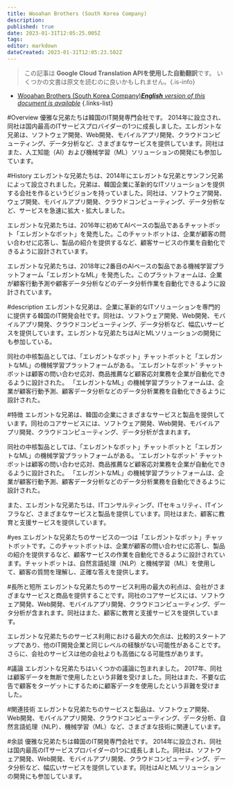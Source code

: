 ```yaml
---
title: Wooahan Brothers (South Korea Company)
description: 
published: true
date: 2023-01-31T12:05:25.005Z
tags: 
editor: markdown
dateCreated: 2023-01-31T12:05:23.502Z
---
```


> この記事は **Google Cloud Translation APIを使用した自動翻訳**です。
いくつかの文書は原文を読むのに良いかもしれません。{.is-info}

- [Wooahan Brothers (South Korea Company)***English** version of this document is available*](/en/Knowledge-base/Dictionary/wooahan-brothers-south-korea-company)
{.links-list}


#Overview
優雅な兄弟たちは韓国のIT開発専門会社です。 2014年に設立され、同社は国内最高のITサービスプロバイダーの1つに成長しました。エレガントな兄弟は、ソフトウェア開発、Web開発、モバイルアプリ開発、クラウドコンピューティング、データ分析など、さまざまなサービスを提供しています。同社はまた、人工知能（AI）および機械学習（ML）ソリューションの開発にも参加しています。

#History
エレガントな兄弟たちは、2014年にエレガントな兄弟とサンフン兄弟によって設立されました。兄弟は、韓国企業に革新的なITソリューションを提供する会社を作るというビジョンを持っていました。同社は、ソフトウェア開発、ウェブ開発、モバイルアプリ開発、クラウドコンピューティング、データ分析など、サービスを急速に拡大・拡大しました。

エレガントな兄弟たちは、2016年に初めてAIベースの製品であるチャットボット「エレガントなボット」を発売した。このチャットボットは、企業が顧客の問い合わせに応答し、製品の紹介を提供するなど、顧客サービスの作業を自動化できるように設計されています。

エレガントな兄弟たちは、2018年に2番目のAIベースの製品である機械学習プラットフォーム「エレガントなML」を発売した。このプラットフォームは、企業が顧客行動予測や顧客データ分析などのデータ分析作業を自動化できるように設計されています。

#description
エレガントな兄弟は、企業に革新的なITソリューションを専門的に提供する韓国のIT開発会社です。同社は、ソフトウェア開発、Web開発、モバイルアプリ開発、クラウドコンピューティング、データ分析など、幅広いサービスを提供しています。エレガントな兄弟たちはAIとMLソリューションの開発にも参加している。

同社の中核製品としては、「エレガントなボット」チャットボットと「エレガントなML」の機械学習プラットフォームがある。 'エレガントなボット' チャットボットは顧客の問い合わせ応対、商品推薦など顧客応対業務を企業が自動化できるように設計された。 「エレガントなML」の機械学習プラットフォームは、企業が顧客行動予測、顧客データ分析などのデータ分析業務を自動化できるように設計された。

#特徴
エレガントな兄弟は、韓国の企業にさまざまなサービスと製品を提供しています。同社のコアサービスには、ソフトウェア開発、Web開発、モバイルアプリ開発、クラウドコンピューティング、データ分析が含まれます。

同社の中核製品としては、「エレガントなボット」チャットボットと「エレガントなML」の機械学習プラットフォームがある。 'エレガントなボット' チャットボットは顧客の問い合わせ応対、商品推薦など顧客応対業務を企業が自動化できるように設計された。 「エレガントなML」の機械学習プラットフォームは、企業が顧客行動予測、顧客データ分析などのデータ分析業務を自動化できるように設計された。

また、エレガントな兄弟たちは、ITコンサルティング、ITセキュリティ、ITインフラなど、さまざまなサービスと製品を提供しています。同社はまた、顧客に教育と支援サービスを提供しています。

#yes
エレガントな兄弟たちのサービスの一つは「エレガントなボット」チャットボットです。このチャットボットは、企業が顧客の問い合わせに応答し、製品の紹介を提供するなど、顧客サービスの作業を自動化できるように設計されています。チャットボットは、自然言語処理（NLP）と機械学習（ML）を使用して、顧客の質問を理解し、正確な答えを提供します。

#長所と短所
エレガントな兄弟たちのサービス利用の最大の利点は、会社がさまざまなサービスと商品を提供することです。同社のコアサービスには、ソフトウェア開発、Web開発、モバイルアプリ開発、クラウドコンピューティング、データ分析が含まれます。同社はまた、顧客に教育と支援サービスを提供しています。

エレガントな兄弟たちのサービス利用における最大の欠点は、比較的スタートアップであり、他のIT開発企業と同じレベルの経験がない可能性があることです。さらに、会社のサービスは他の会社よりも高価になる可能性があります。

#議論
エレガントな兄弟たちはいくつかの議論に包まれました。 2017年、同社は顧客データを無断で使用したという非難を受けました。同社はまた、不要な広告で顧客をターゲットにするために顧客データを使用したという非難を受けました。

#関連技術
エレガントな兄弟たちのサービスと製品は、ソフトウェア開発、Web開発、モバイルアプリ開発、クラウドコンピューティング、データ分析、自然言語処理（NLP）、機械学習（ML）など、さまざまな技術に関連しています。

#余談
優雅な兄弟たちは韓国のIT開発専門会社です。 2014年に設立され、同社は国内最高のITサービスプロバイダーの1つに成長しました。同社は、ソフトウェア開発、Web開発、モバイルアプリ開発、クラウドコンピューティング、データ分析など、幅広いサービスを提供しています。同社はAIとMLソリューションの開発にも参加しています。
